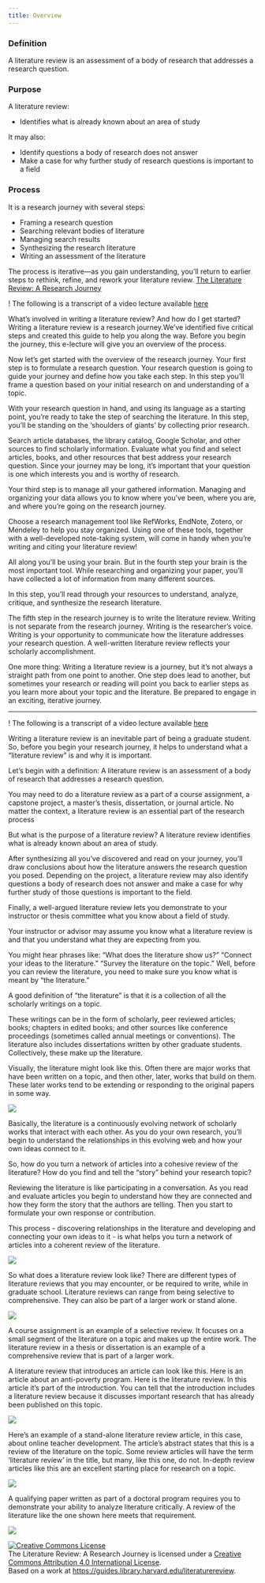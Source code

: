 ```yaml
---
title: Overview
---
```


### Definition

A literature review is an assessment of a body of research that addresses a research question.

### Purpose

A literature review:
- Identifies what is already known about an area of study

It may also:
- Identify questions a body of research does not answer       
- Make a case for why further study of research questions is important to a field

### Process

It is a research journey with several steps:
- Framing a research question
- Searching relevant bodies of literature
- Managing search results
- Synthesizing the research literature
- Writing an assessment of the literature

The process is iterative—as you gain understanding, you’ll return to earlier steps to rethink, refine, and rework your literature review.
[The Literature Review: A Research Journey](https://guides.library.harvard.edu/literaturereview)

! The following is a transcript of a video lecture available [here](http://gseacademic.harvard.edu/~instruct/gutman_library/litreview/process/player.html)

What’s involved in writing a literature review? And how do I get started?
Writing a literature review is a research journey.We’ve identified five critical steps and created this guide to help you along the way. Before you begin the journey, this e-lecture will give you an overview of the process.

Now let’s get started with the overview of the research journey. Your first step is to formulate a research question. Your research question is going to guide your journey and define how you take each step. In this step you’ll frame a question based on your initial research on and understanding of a topic.

With your research question in hand, and using its language as a starting point, you’re ready to take the step of searching the literature. In this step, you’ll be standing on the ‘shoulders of giants’ by collecting prior research.

Search article databases, the library catalog, Google Scholar, and other sources to find scholarly information. Evaluate what you find and select articles, books, and other resources that best address your research question. Since your journey may be long, it’s important that your question is one which interests you and is worthy of research.

Your third step is to manage all your gathered information. Managing and organizing your data allows you to know where you’ve been, where you are, and where you’re going on the research journey.

Choose a research management tool like RefWorks, EndNote, Zotero, or Mendeley to help you stay organized. Using one of these tools, together with a well-developed note-taking system, will come in handy when you’re writing and citing your literature review!

All along you’ll be using your brain. But in the fourth step your brain is the most important tool. While researching and organizing your paper, you’ll have collected a lot of information from many different sources.

In this step, you’ll read through your resources to understand, analyze, critique, and synthesize the research literature.

The fifth step in the research journey is to write the literature review. Writing is not separate from the research journey. Writing is the researcher’s voice. Writing is your opportunity to communicate how the literature addresses your research question. A well-written literature review reflects your scholarly accomplishment.

One more thing: Writing a literature review is a journey, but it’s not always a straight path from one point to another. One step does lead to another, but sometimes your research or reading will point you back to earlier steps as you learn more about your topic and the literature. Be prepared to engage in an exciting, iterative journey.

---

! The following is a transcript of a video lecture available [here](http://gseacademic.harvard.edu/~instruct/gutman_library/litreview/defpurpose/player.html)

Writing a literature review is an inevitable part of being a graduate student. So, before you begin your research journey, it helps to understand what a “literature review” is and why it is important.

Let’s begin with a definition: A literature review is an assessment of a body of research that addresses a research question.

You may need to do a literature review as a part of a course assignment, a capstone project, a master’s thesis, dissertation, or journal article. No matter the context, a literature review is an essential part of the research process

But what is the purpose of a literature review? A literature review identifies what is already known about an area of study.

After synthesizing all you’ve discovered and read on your journey, you’ll draw conclusions about how the literature answers the research question you posed. Depending on the project, a literature review may also identify questions a body of research does not answer and make a case for why further study of those questions is important to the field.

Finally, a well-argued literature review lets you demonstrate to your instructor or thesis committee what you know about a field of study.

Your instructor or advisor may assume you know what a literature review is and that you understand what they are expecting from you.

You might hear phrases like: “What does the literature show us?” “Connect your ideas to the literature.” “Survey the literature on the topic.” Well, before you can review the literature, you need to make sure you know what is meant by “the literature.”

A good definition of “the literature” is that it is a collection of all the scholarly writings on a topic.

These writings can be in the form of scholarly, peer reviewed articles; books; chapters in edited books; and other sources like conference proceedings (sometimes called annual meetings or conventions). The literature also includes dissertations written by other graduate students. Collectively, these make up the literature.

Visually, the literature might look like this. Often there are major works that have been written on a topic, and then other, later, works that build on them. These later works tend to be extending or responding to the original papers in some way.

![](handoutofslides_definitionandpurpose.jpg)

Basically, the literature is a continuously evolving network of scholarly works that interact with each other. As you do your own research, you’ll begin to understand the relationships in this evolving web and how your own ideas connect to it.

So, how do you turn a network of articles into a cohesive review of the literature? How do you find and tell the “story” behind your research topic?

Reviewing the literature is like participating in a conversation. As you read and evaluate articles you begin to understand how they are connected and how they form the story that the authors are telling. Then you start to formulate your own response or contribution.

This process - discovering relationships in the literature and developing and connecting your own ideas to it - is what helps you turn a network of articles into a coherent review of the literature.

![](handoutofslides_definitionandpurpose2.jpg)

So what does a literature review look like? There are different types of literature reviews that you may encounter, or be required to write, while in graduate school. Literature reviews can range from being selective to comprehensive. They can also be part of a larger work or stand alone.

![](handoutofslides_definitionandpurpose3.jpg)

A course assignment is an example of a selective review. It focuses on a small segment of the literature on a topic and makes up the entire work. The literature review in a thesis or dissertation is an example of a comprehensive review that is part of a larger work.

A literature review that introduces an article can look like this. Here is an article about an anti-poverty program. Here is the literature review. In this article it’s part of the introduction. You can tell that the introduction includes a literature review because it discusses important research that has already been published on this topic.

![](handoutofslides_definitionandpurpose4.jpg)

Here’s an example of a stand-alone literature review article, in this case, about online teacher development. The article’s abstract states that this is a review of the literature on the topic. Some review articles will have the term ‘literature review’ in the title, but many, like this one, do not. In-depth review articles like this are an excellent starting place for research on a topic.

![](handoutofslides_definitionandpurpose5.jpg)

A qualifying paper written as part of a doctoral program requires you to demonstrate your ability to analyze literature critically. A review of the literature like the one shown here meets that requirement.

![](handoutofslides_definitionandpurpose6.jpg)

<a rel="license" href="http://creativecommons.org/licenses/by/4.0/"><img alt="Creative Commons License" style="border-width:0" src="https://i.creativecommons.org/l/by/4.0/88x31.png" /></a><br /><span xmlns:dct="http://purl.org/dc/terms/" property="dct:title">The Literature Review: A Research Journey</span> is licensed under a <a rel="license" href="http://creativecommons.org/licenses/by/4.0/">Creative Commons Attribution 4.0 International License</a>.<br />Based on a work at <a xmlns:dct="http://purl.org/dc/terms/" href="https://guides.library.harvard.edu/literaturereview" rel="dct:source">https://guides.library.harvard.edu/literaturereview</a>.
